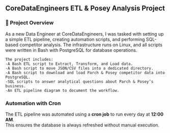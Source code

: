 ## CoreDataEngineers ETL & Posey Analysis Project

### 📌 Project Overview
As a new Data Engineer at CoreDataEngineers, I was tasked with setting up a simple ETL pipeline, creating automation scripts, and performing SQL-based competitor analysis. The infrastructure runs on Linux, and all scripts were written in Bash with PostgreSQL for database operations.
```
The project includes:
-A Bash ETL script to Extract, Transform, and Load data.
-A Bash script to move JSON/CSV files into a dedicated directory.
-A Bash script to download and load Parch & Posey competitor data into PostgreSQL.
-SQL scripts to answer analytical questions about Parch & Posey’s business.
-An ETL pipeline diagram to document the workflow.
```

### **Automation with Cron**  
The ETL pipeline was automated using a **cron job** to run every day at **12:00 AM**.  
This ensures the database is always refreshed without manual execution.  
